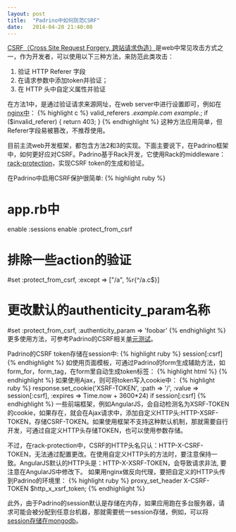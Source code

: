 ```yaml
---
layout: post
title:  "Padrino中如何防范CSRF"
date:   2014-04-20 21:40:00
---
```

[CSRF（Cross Site Request Forgery, 跨站请求伪造）](http://en.wikipedia.org/wiki/Cross-site_request_forgery)是web中常见攻击方式之一，作为开发者，可以使用以下三种方法，来防范此类攻击：

1.  验证 HTTP Referer 字段
2.  在请求参数中添加token并验证；
3.  在 HTTP 头中自定义属性并验证

在方法1中，是通过验证请求来源网址，在web server中进行设置即可，例如在[nginx中](http://nginx.org/en/docs/http/ngx_http_referer_module.html)：
{% highlight c %}
valid_referers *.example.com example.*;
if ($invalid_referer) {
    return 403;
}
{% endhighlight %}
这种方法应用简单，但Referer字段易被篡改，不推荐使用。

目前主流web开发框架，都包含方法2和3的实现。下面主要说下，在Padrino框架中，如何更好应对CSRF。Padrino基于Rack开发，它使用Rack的middleware：[rack-protection](https://github.com/rkh/rack-protection)，实现CSRF token的生成和验证。

在Padrino中启用CSRF保护很简单:
{% highlight ruby %}
# app.rb中
enable :sessions
enable :protect_from_csrf
# 排除一些action的验证
#set :protect_from_csrf, :except => ["/a", %r{^/a.c$}]
# 更改默认的authenticity_param名称
#set :protect_from_csrf, :authenticity_param => 'foobar'
{% endhighlight %}
更多使用方法，可参考Padrino的CSRF相关[单元测试](https://github.com/padrino/padrino-framework/blob/master/padrino-core/test/test_csrf_protection.rb)。

Padrino的CSRF token存储在session中:
{% highlight ruby %}
session[:csrf]
{% endhighlight %}
如使用页面模板，可通过Padrino的form生成辅助方法，如form_for，form_tag，在form里自动生成token标签：
{% highlight html %}
<input name="authenticity_token" value="0411707c00d956313624af3857134813" type="hidden">
{% endhighlight %}
如果使用Ajax，则可将token写入cookie中：
{% highlight ruby %}
response.set_cookie('XSRF-TOKEN',
                                :path => '/',
                                :value => session[:csrf],
                                :expires => Time.now + 3600*24) if session[:csrf]
{% endhighlight %}
一些前端框架，例如AngularJS，会自动检测名为XSRF-TOKEN的cookie，如果存在，就会在Ajax请求中，添加自定义HTTP头:HTTP-XSRF-TOKEN，存储CSRF-TOKEN。如果使用框架不支持这种默认机制，那就需要自行开发，可通过自定义HTTP头存储TOKEN，也可以使用参数存储。

不过，在rack-protection中，CSRF的HTTP头名只认：HTTP-X-CSRF-TOKEN，无法通过配置更改。在使用自定义HTTP头的方法时，要注意保持一致。AngularJS默认的HTTP头是：HTTP-X-XSRF-TOKEN，会导致请求非法, 要注意在AngularJS中修改下。
如果用nginx做反向代理，要把自定义的HTTP头传到Padrino的环境里：
{% highlight ruby %}
proxy_set_header X-CSRF-TOKEN $http_x_xsrf_token;
{% endhighlight %}

此外，由于Padrino的session默认是存储在内存，如果应用跑在多台服务器，请求可能会被分配到任意台机器，那就需要统一session存储，例如，可以将[session存储在mongodb](https://github.com/migrs/rack-session-mongo)。